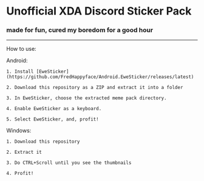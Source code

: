 # Unofficial XDA Discord Sticker Pack
### made for fun, cured my boredom for a good hour
-----------------------------------------------------------
How to use:


  Android:
  
    1. Install [EweSticker](https://github.com/FredHappyface/Android.EweSticker/releases/latest)
    
    2. Download this repository as a ZIP and extract it into a folder
    
    3. In EweSticker, choose the extracted meme pack directory.
    
    4. Enable EweSticker as a keyboard.
    
    5. Select EweSticker, and, profit!
    
  
  Windows:
  
    1. Download this repository
    
    2. Extract it
    
    3. Do CTRL+Scroll until you see the thumbnails
    
    4. Profit!
    
